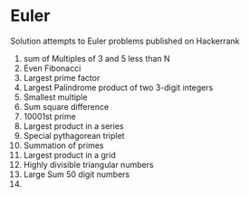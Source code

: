 # Euler
Solution attempts to Euler problems published on Hackerrank

001. sum of Multiples of 3 and 5 less than N
002. Even Fibonacci
003. Largest prime factor
004. Largest Palindrome product of two 3-digit integers
005. Smallest multiple
006. Sum square difference
007. 10001st prime
008. Largest product in a series
009. Special pythagorean triplet
010. Summation of primes
011. Largest product in a grid
012. Highly divisible triangular numbers
013. Large Sum 50 digit numbers
014. 
